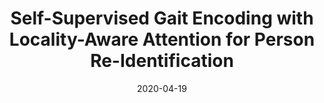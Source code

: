 ---
title: "Self-Supervised Gait Encoding with Locality-Aware Attention for Person
               Re-Identification "
collection: conferences
permalink: /publication/Self-Supervised
date: 2020-04-19
year: "2020"
venue: "IJCAI"
city: 
state: ""
thumbnail: "Self-Supervised.png"
teaser :
authors: "Haocong Rao, Siqi Wang, Xiping Hu, Mingkui Tan, Huang Da, Jun Cheng, Bin Hu "
bibtex: Self-Supervised.txt
uri: Self-Supervised.pdf
arxiv: 
project: 
source:
poster: 
data:
---